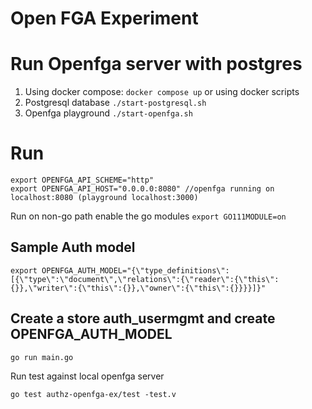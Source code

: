 # Open FGA Experiment 

# Run Openfga server with postgres
1) Using docker compose: `docker compose up`
or using docker scripts
2) Postgresql database `./start-postgresql.sh`
2) Openfga playground `./start-openfga.sh`

# Run
```
export OPENFGA_API_SCHEME="http" 
export OPENFGA_API_HOST="0.0.0.0:8080" //openfga running on localhost:8080 (playground localhost:3000)
```

Run on non-go path enable the go modules
`export GO111MODULE=on`

## Sample Auth model
```
export OPENFGA_AUTH_MODEL="{\"type_definitions\":[{\"type\":\"document\",\"relations\":{\"reader\":{\"this\":{}},\"writer\":{\"this\":{}},\"owner\":{\"this\":{}}}}]}"
```
## Create a store auth_usermgmt and create OPENFGA_AUTH_MODEL
```
go run main.go
```

Run test against local openfga server
```
go test authz-openfga-ex/test -test.v
```